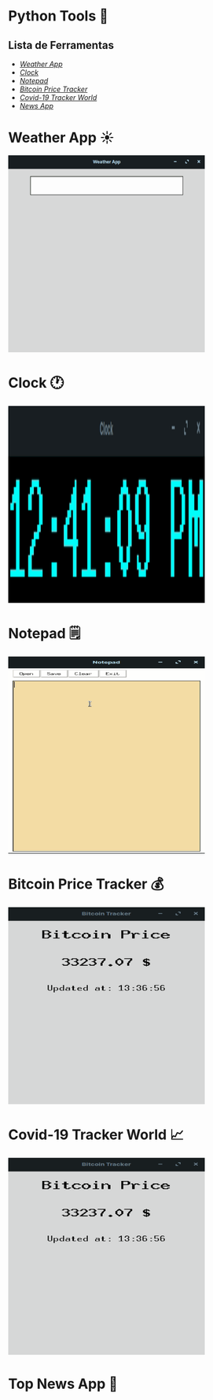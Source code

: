 # Python Tools :wrench:



## **Lista de Ferramentas**

* _[Weather App](https://github.com/linharesrocha/PythonTools#weather-app-sunny)_
* _[Clock](https://github.com/linharesrocha/PythonTools#clock-clock1)_
* _[Notepad](https://github.com/linharesrocha/PythonTools#notepad-spiral_notepad)_
* _[Bitcoin Price Tracker](https://github.com/linharesrocha/PythonTools#bitcoin-price-tracker-moneybag)_
* _[Covid-19 Tracker World](https://github.com/linharesrocha/PythonTools#covid-19-tracker-world-chart_with_upwards_trend)_
* _[News App]()_

# Weather App :sunny:

![](https://github.com/linharesrocha/PythonTools/blob/master/Weather%20App/weather.gif)



# Clock :clock1:

![](https://github.com/linharesrocha/PythonTools/blob/master/Clock/clock2.gif)



# Notepad :spiral_notepad:

![](https://github.com/linharesrocha/PythonTools/blob/master/Notepad/notepad2.gif)



# Bitcoin Price Tracker :moneybag:

![](https://github.com/linharesrocha/PythonTools/blob/master/BitcoinPriceTracker/bitcointracker2.gif)



# Covid-19 Tracker World :chart_with_upwards_trend:

![](https://github.com/linharesrocha/PythonTools/blob/master/BitcoinPriceTracker/bitcointracker2.gif)

# Top News App :newspaper:

